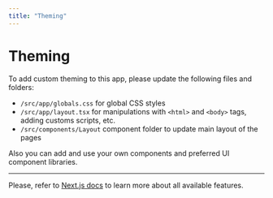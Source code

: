 ```yaml
---
title: "Theming"
---
```


# Theming

To add custom theming to this app, please update the following files and folders:

- `/src/app/globals.css` for global CSS styles
- `/src/app/layout.tsx` for manipulations with `<html>` and `<body>` tags, adding customs scripts, etc.
- `/src/components/Layout` component folder to update main layout of the pages

Also you can add and use your own components and preferred UI component libraries.

---

Please, refer to [Next.js docs](https://nextjs.org/docs) to learn more about all available features.

